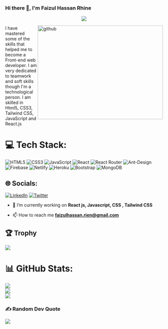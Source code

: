 ### Hi there 👋, I'm Faizul Hassan Rhine
<p align="center">
  <a href="https://github.com/DenverCoder1/readme-typing-svg"><img src="https://readme-typing-svg.herokuapp.com/?lines=Web%20Developer%20at%20The%20KOW%20Company;&font=Fira%20Code&center=true&width=840&height=45&weight=700&pause=1000&color=6aa84f&vCenter=true&size=25"></a>
</p>
<img src='https://camo.githubusercontent.com/c1dcb74cc1c1835b1d716f5051499a2814c683c806b15f04b0eba492863703e9/68747470733a2f2f63646e2e6472696262626c652e636f6d2f75736572732f3733303730332f73637265656e73686f74732f363538313234332f6176656e746f2e676966' alt='github' width='400' height='300' align='right'>
I have mastered some of the skills that helped me to become a Front-end web developer. I am very dedicated to teamwork and soft skills though I'm a technological person. I am skilled in Html5, CSS3, Tailwind CSS, JavaScript and React.js

# 💻 Tech Stack:
 ![HTML5](https://img.shields.io/badge/html5-%23E34F26.svg?style=flat&logo=html5&logoColor=white) ![CSS3](https://img.shields.io/badge/css3-%231572B6.svg?style=flat&logo=css3&logoColor=white) ![JavaScript](https://img.shields.io/badge/javascript-%23323330.svg?style=flat&logo=javascript&logoColor=%23F7DF1E) ![React](https://img.shields.io/badge/react-%2320232a.svg?style=flat&logo=react&logoColor=%2361DAFB) ![React Router](https://img.shields.io/badge/React_Router-CA4245?style=flat&logo=react-router&logoColor=white) ![Ant-Design](https://img.shields.io/badge/-AntDesign-%230170FE?style=flat&logo=ant-design&logoColor=white) ![Firebase](https://img.shields.io/badge/firebase-%23039BE5.svg?style=flat&logo=firebase) ![Netlify](https://img.shields.io/badge/netlify-%23000000.svg?style=flat&logo=netlify&logoColor=#00C7B7) ![Heroku](https://img.shields.io/badge/heroku-%23430098.svg?style=flat&logo=heroku&logoColor=white)  ![Bootstrap](https://img.shields.io/badge/bootstrap-%23563D7C.svg?style=flat&logo=bootstrap&logoColor=white) ![MongoDB](https://img.shields.io/badge/MongoDB-%234ea94b.svg?style=flat&logo=mongodb&logoColor=white)


## 🌐 Socials:
[![LinkedIn](https://img.shields.io/badge/LinkedIn-%230077B5.svg?logo=linkedin&logoColor=white)](https://linkedin.com/in/faizul-hassan) [![Twitter](https://img.shields.io/badge/Twitter-%231DA1F2.svg?logo=Twitter&logoColor=white)](https://twitter.com/@FaizulH90208137) 

- 🌱 I’m currently working on **React js, Javascript, CSS , Tailwind CSS**

- 📫 How to reach me **faizulhassan.rien@gmail.com**


## 🏆 Trophy

<p align="left">
  <img alig src="https://github-profile-trophy.vercel.app/?username=FaizulHassan-Rhine&theme=onestar&row=1&margin-w=15&rank=SSS,SS,S,AAA,AA,A,B,C" />
</p>

 # 📊 GitHub Stats:
 

![](https://github-readme-stats.vercel.app/api?username=FaizulHassan-Rhine&theme=vue&hide_border=false&include_all_commits=true&count_private=false)<br/>
![](https://github-readme-streak-stats.herokuapp.com/?user=FaizulHassan-Rhine&theme=vue&hide_border=false)<br/>
![](https://github-readme-stats.vercel.app/api/top-langs/?username=FaizulHassan-Rhine&theme=vue&hide_border=false&include_all_commits=true&count_private=false&layout=compact)


### ✍️ Random Dev Quote
![](https://quotes-github-readme.vercel.app/api?type=horizontal&theme=light)

